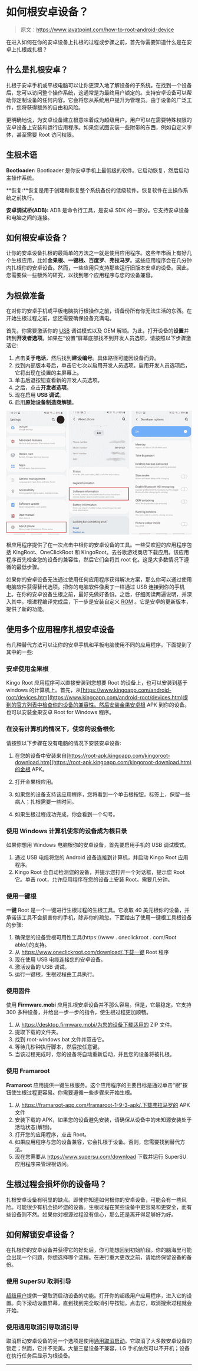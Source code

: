 # 如何根安卓设备？

> 原文：<https://www.javatpoint.com/how-to-root-android-device>

在进入如何在你的安卓设备上扎根的过程或步骤之前，首先你需要知道什么是在安卓上扎根或扎根？

## 什么是扎根安卓？

扎根于安卓手机或平板电脑可以让你更深入地了解设备的子系统。在找到一个设备后，您可以访问整个操作系统，这通常是为最终用户锁定的。支持安卓设备可以帮助你定制设备的任何内容。它会将您从系统用户提升为管理员。由于设备的广泛工作，您将获得额外的自由和风险。

更明确地说，为安卓设备建立根意味着成为超级用户。用户可以在需要特殊权限的安卓设备上安装和运行应用程序。如果您试图安装一些附带的东西，例如自定义字体，甚至需要 Root 访问权限。

## 生根术语

**Bootloader:** Bootloader 是你安卓手机上最低级的软件。它启动恢复，然后启动主操作系统。

**恢复:**恢复是用于创建和恢复整个系统备份的低级软件。恢复软件在主操作系统之前执行。

**安卓调试桥(ADB):** ADB 是命令行工具，是安卓 SDK 的一部分。它支持安卓设备和电脑之间的连接。

## 如何根安卓设备？

让你的安卓设备扎根的最简单的方法之一就是使用应用程序。这些年市面上有好几个生根应用，比如**金果根、一键根、百度罗**、**弗拉马罗**。这些应用程序会在几分钟内扎根你的安卓设备。然而，一些应用只支持那些运行旧版本安卓的设备。因此，您需要做一些额外的研究，以找到哪个应用程序与您的设备兼容。

## 为根做准备

在对你的安卓手机或平板电脑执行根操作之前，请备份所有你无法生活的东西。在开始生根过程之前，您还需要确保设备充满电。

首先，你需要激活你的 [USB](https://www.javatpoint.com/usb-full-form) 调试模式以及 OEM 解锁。为此，打开设备的**设置**并转到**开发者选项**。如果在“设置”屏幕底部找不到开发人员选项，请按照以下步骤激活它:

1.  点击**关于电话**，然后找到**建设编号**。具体路径可能因设备而异。
2.  找到内部版本号后，单击它七次以启用开发人员选项。启用开发人员选项后，它将出现在设置的主屏幕上。
3.  单击后退按钮查看新的开发人员选项。
4.  之后，点击**开发者选项**。
5.  现在启用 **USB 调试**。
6.  启用**原始设备制造商解锁**。

![How to Root Android Device](img/3244975930208902409ab64831ecb971.png)

根应用程序提供了在一次点击中根你的安卓设备的工具。一些受欢迎的应用程序包括 KingRoot、OneClickRoot 和 KingoRoot。去谷歌游戏商店下载应用。该应用程序首先检查您的设备的兼容性，然后它们会将其 root 化。这是大多数情况下遵循的最低步骤。

如果你的安卓设备无法通过使用任何应用程序获得解决方案，那么你可以通过使用电脑软件获得替代选项。把你的电脑软件像奥丁一样通过 USB 连接到你的手机上。在你的安卓设备生根之前，最好先做好备份。之后，仔细阅读两遍说明，并深入其中。根进程编译完成后，下一步是安装自定义 [ROM](https://www.javatpoint.com/rom) 。它是安卓的更新版本，提供了新的功能。

## 使用多个应用程序扎根安卓设备

有几种替代方法可以让你的安卓手机和平板电脑使用不同的应用程序。下面提到了其中的一些:

### 安卓使用金果根

Kingo Root 应用程序可以直接安装到您想要 Root 的设备上，也可以安装到基于 windows 的计算机上。首先，从[https://www.kingoapp.com/android-root/devices.htm](https://www.kingoapp.com/android-root/devices.htm)提到的官方列表中检查你的设备的兼容性。然后安装金果安卓根 APK 到你的设备。也可以安装金果安卓 Root for Windows 程序。

### 在没有计算机的情况下，使您的设备根化

请按照以下步骤在没有电脑的情况下安装安卓设备:

1.  在您的设备中安装来自[https://root-apk.kingoapp.com/kingoroot-download.htm](https://root-apk.kingoapp.com/kingoroot-download.htm)的金根 APK。
2.  打开金果根应用。

4.  如果您的设备支持该应用程序，您将看到一个单击根按钮。标签上，保留一些病人；扎根需要一些时间。

6.  如果生根过程成功完成，你会看到一个勾号。

### 使用 Windows 计算机使您的设备成为根目录

如果你想用 Windows 电脑根你的安卓设备，首先要启用手机的 USB 调试模式。

1.  通过 USB 电缆将您的 Android 设备连接到计算机，并启动 Kingo Root 应用程序。
2.  Kingo Root 会自动检测您的设备，并提示您打开一个对话框，提示您 Root 它。单击 root，允许应用程序在您的设备上安装 Root。需要几分钟。

### 使用一键根

**一键** Root 是一个一键进行生根过程的生根工具。它收取 40 美元根你的设备，并承诺该工具不会损害你的手机，除非你的疏忽。下面给出了使用一键根工具根设备的步骤:

1.  确保您的设备受根可用性工具(https://www . oneclickroot . com/Root able/)的支持。
2.  从 https://www.oneclickroot.com/download/.下载一键 Root 程序
3.  现在使用 USB 电缆连接您的安卓设备。
4.  激活设备的 USB 调试。
5.  运行一键根，生根过程由工具执行。

### 使用固件

使用 **Firmware.mobi** 应用扎根安卓设备并不那么容易。但是，它最稳定。它支持 300 多种设备，并给出一步一步的指令，使生根过程更加顺畅。

1.  从 https://desktop.firmware.mobi/为您的设备下载适用的 ZIP 文件。
2.  提取下载的文件夹。
3.  找到 root-windows.bat 文件并双击它。
4.  等待几秒钟执行脚本，然后按任意键。
5.  当该过程完成时，您的设备将自动重新启动，并且您的设备将被扎根。

### 使用 Framaroot

**Framaroot** 应用提供一键生根服务。这个应用程序的主要目标是通过单击“根”按钮使生根过程更容易。你需要遵循一些步骤来开始生根。

1.  从 https://framaroot-app.com/framaroot-1-9-3-apk/.下载弗拉马罗的 APK 文件
2.  安装下载的 APK，如果您的设备避免安装，请确保从设备中的未知源安装处于活动状态(解锁)。
3.  打开您的应用程序，点击 Root。
4.  如果应用程序与您的设备兼容，它会扎根于设备。否则，您需要找到替代方法。
5.  现在您需要从 https://www.supersu.com/download 下载并运行 SuperSU 应用程序来管理根访问。

## 生根过程会损坏你的设备吗？

扎根安卓设备有明显的缺点。即使你知道如何根你的安卓设备，可能会有一些风险。可能很少有机会损坏您的设备。生根过程在某些设备中更容易和更安全，而有些设备则不然。如果你对根源过程没有信心，那么还是离开得足够好为好。

## 如何解锁安卓设备？

在扎根你的安卓设备并获得它的好处后，你可能想回到初始阶段。你的脑海里可能会出现一个问题，你想选择哪个流程。在进行重大更改之前，请始终保留设备的备份。

### 使用 SuperSU 取消引导

[超级用户](https://forum.xda-developers.com/apps/supersu)提供一键取消启动设备的功能。打开你的超级用户应用程序，进入它的设置。向下滚动设置屏幕，直到找到完全取消引导按钮。点击它，取消搜索过程就会开始。

### 使用通用取消引导取消引导

取消启动安卓设备的另一个选项是使用[通用取消启动](https://play.google.com/store/apps/details?id=com.universal.unroot&hl=en)。它取消了大多数安卓设备的锁定；然而，它并不完美。大量三星设备不兼容，LG 手机依然可以不开机；设备在执行任务后显示为根设备。

* * *